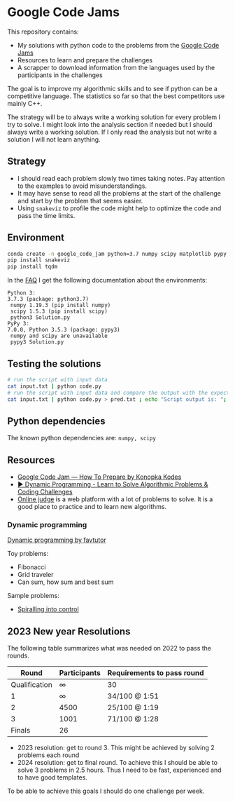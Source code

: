 # Google Code Jams

This repository contains:

- My solutions with python code to the problems from the [Google Code Jams](https://codingcompetitions.withgoogle.com/codejam)
- Resources to learn and prepare the challenges
- A scrapper to download information from the languages used by the participants in the challenges

The goal is to improve my algorithmic skills and to see if python can be a competitive language.
The statistics so far so that the best competitors use mainly C++.

The strategy will be to always write a working solution for every problem I try to solve. I might
look into the analysis section if needed but I should always write a working solution. If I only
read the analysis but not write a solution I will not learn anything.

## Strategy

- I should read each problem slowly two times taking notes. Pay attention to the examples to avoid
  misunderstandings.
- It may have sense to read all the problems at the start of the challenge and start by the problem
  that seems easier.
- Using `snakeviz` to profile the code might help to optimize the code and pass the time limits.

## Environment

```bash
conda create -n google_code_jam python=3.7 numpy scipy matplotlib pypy -c conda-forge
pip install snakeviz
pip install tqdm
```

In the [FAQ](https://codingcompetitions.withgoogle.com/codejam/faq) I get the following documentation about the environments:

```
Python 3:
3.7.3 (package: python3.7)
 numpy 1.19.3 (pip install numpy)
 scipy 1.5.3 (pip install scipy)
 python3 Solution.py
PyPy 3:
7.0.0, Python 3.5.3 (package: pypy3)
 numpy and scipy are unavailable
 pypy3 Solution.py
```

## Testing the solutions

```bash
# run the script with input data
cat input.txt | python code.py
# run the script with input data and compare the output with the expected output
cat input.txt | python code.py > pred.txt ; echo "Script output is: "; cat pred.txt; echo "Comparison with required output"; diff output.txt pred.txt; rm pred.txt
```

## Python dependencies

The known python dependencies are: `numpy, scipy`

## Resources

- [Google Code Jam — How To Prepare by Konopka Kodes](https://konopkakodes.medium.com/google-code-jam-study-guide-a8c58baf6397)
- [▶️ Dynamic Programming - Learn to Solve Algorithmic Problems & Coding Challenges](https://www.youtube.com/watch?v=oBt53YbR9Kk&t=1638s)
- [Online judge](https://onlinejudge.org/index.php?option=com_onlinejudge&Itemid=8&category=3) is a web platform with
  a lot of problems to solve. It is a good place to practice and to learn new algorithms.

### Dynamic programming

[Dynamic programming by favtutor](https://favtutor.com/blogs/dynamic-programming)

Toy problems:

- Fibonacci
- Grid traveler
- Can sum, how sum and best sum

Sample problems:

- [Spiralling into control](https://codingcompetitions.withgoogle.com/codejam/round/00000000008778ec/0000000000b15a74)

## 2023 New year Resolutions

The following table summarizes what was needed on 2022 to pass the rounds.

| Round         | Participants | Requirements to pass round |
|---------------|--------------|----------------------------|
| Qualification | ∞            | 30                         |
| 1             | ∞            | 34/100 @ 1:51              |
| 2             | 4500         | 25/100 @ 1:19              |
| 3             | 1001         | 71/100 @ 1:28              |
| Finals        | 26           |                            |

- 2023 resolution: get to round 3. This might be achieved by solving 2 problems each round
- 2024 resolution: get to final round. To achieve this I should be able to solve 3 problems in 2.5 hours.
  Thus I need to be fast, experienced and to have good templates.

To be able to achieve this goals I should do one challenge per week.
